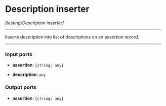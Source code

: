 # Description inserter

_[testing/Description inserter]_

---

Inserts description into list of descriptions on an assertion record.<br>

---

### Input ports

* __assertion__: ` {string: any} `


* __description__: ` any `

### Output ports

* __assertion__: ` {string: any} `


